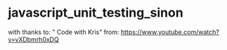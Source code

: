 # javascript_unit_testing_sinon

with thanks to: " Code with Kris"  from: https://www.youtube.com/watch?v=vXDbmrh0xDQ